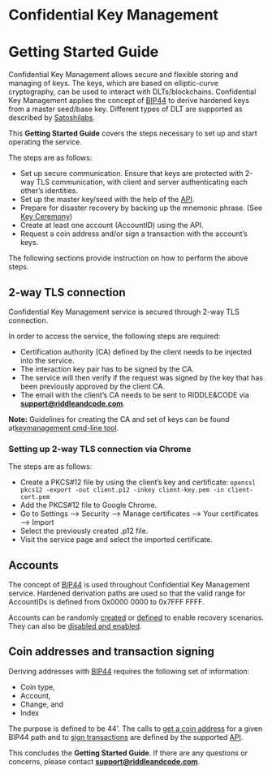 # Confidential Key Management 

# Getting Started Guide


Confidential Key Management allows secure and flexible storing and managing of keys. The keys, which are based on elliptic-curve cryptography, can be used to interact with DLTs/blockchains. Confidential Key Management applies the concept of [BIP44](https://github.com/bitcoin/bips/blob/master/bip-0044.mediawiki) to derive hardened keys from a master seed/base key. Different types of DLT are supported as described by [Satoshilabs](https://github.com/satoshilabs/slips/blob/master/slip-0044.md).

This **Getting Started Guide** covers the steps necessary to set up and start operating the service.


The steps are as follows:

* Set up secure communication. Ensure that keys are protected with 2-way TLS communication, with client and server authenticating each other’s identities.
* Set up the master key/seed with the help of the [API](https://app.swaggerhub.com/apis/riddleandcode/key-management/1.0.8#/Master%20Key/create_master_key).
* Prepare for disaster recovery by backing up the mnemonic phrase. (See [Key Ceremony](CKM-Key-ceremony.md))
* Create at least one account (AccountID) using the API.
* Request a coin address and/or sign a transaction with the account’s keys.

The following sections provide instruction on how to perform the above steps.


## 2-way TLS connection

Confidential Key Management service is secured through 2-way TLS connection.

In order to access the service, the following steps are required:

* Certification authority (CA) defined by the client needs to be injected into the service.
* The interaction key pair has to be signed by the CA.
* The service will then verify if the request was signed by the key that has been previously approved by the client CA.
* The email with the client’s CA needs to be sent to RIDDLE&CODE via **support@riddleandcode.com**.

**Note:** Guidelines for creating the CA and set of keys can be found at[keymanagement cmd-line tool](https://github.com/RiddleAndCode/keymanagement-cli/blob/master/docs/generate-certificates.md).


### Setting up 2-way TLS connection via Chrome

The steps are as follows:

* Create a PKCS#12 file by using the client’s key and certificate: ```openssl pkcs12 -export -out client.p12 -inkey client-key.pem -in client-cert.pem ```
* Add the PKCS#12 file to Google Chrome.
* Go to Settings —> Security —> Manage certificates —> Your certificates —> Import
* Select the previously created .p12 file.
* Visit the service page and select the imported certificate.



## Accounts

The concept of [BIP44](https://github.com/bitcoin/bips/blob/master/bip-0044.mediawiki) is used throughout Confidential Key Management service. Hardened derivation paths are used so that the valid range for AccountIDs is defined from 0x0000 0000 to 0x7FFF FFFF.

Accounts can be randomly [created](https://app.swaggerhub.com/apis/riddleandcode/key-management/1.0.8#/Accounts/create_account) or [defined](https://app.swaggerhub.com/apis/riddleandcode/key-management/1.0.8#/Accounts/recover_account) to enable recovery scenarios. They can also be [disabled and enabled](https://app.swaggerhub.com/apis/riddleandcode/key-management/1.0.8#/Accounts/change_status).



## Coin addresses and transaction signing

Deriving addresses with [BIP44](https://github.com/bitcoin/bips/blob/master/bip-0044.mediawiki) requires the following set of information:

* Coin type,
* Account,
* Change, and
* Index

The purpose is defined to be 44'. The calls to [get a coin address](https://app.swaggerhub.com/apis/riddleandcode/key-management/1.0.8#/Coin%20Addresses/get_coinaddress) for a given BIP44 path and to [sign transactions](https://app.swaggerhub.com/apis/riddleandcode/key-management/1.0.8#/Coin%20Addresses/sign_transaction_r3c) are defined by the supported [API](https://app.swaggerhub.com/apis/riddleandcode/key-management).


This concludes the **Getting Started Guide**. If there are any questions or concerns, please contact **support@riddleandcode.com**.
